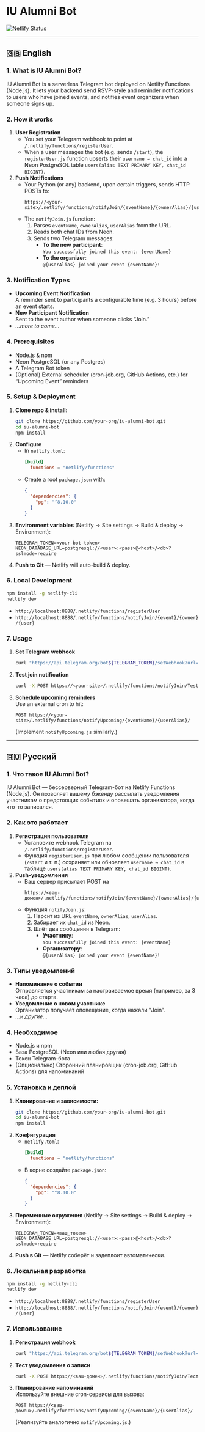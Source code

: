 # IU Alumni Bot

[![Netlify Status](https://api.netlify.com/api/v1/badges/c25c89bf-defa-40c7-a868-9da02a499f24/deploy-status)](https://app.netlify.com/sites/alumap-notification-bot/deploys)

---

## 🇬🇧 English

### 1. What is IU Alumni Bot?  
IU Alumni Bot is a serverless Telegram bot deployed on Netlify Functions (Node.js). It lets your backend send RSVP-style and reminder notifications to users who have joined events, and notifies event organizers when someone signs up.

### 2. How it works  
1. **User Registration**  
   - You set your Telegram webhook to point at `/.netlify/functions/registerUser`.  
   - When a user messages the bot (e.g. sends `/start`), the `registerUser.js` function upserts their `username → chat_id` into a Neon PostgreSQL table `users(alias TEXT PRIMARY KEY, chat_id BIGINT)`.  
2. **Push Notifications**  
   - Your Python (or any) backend, upon certain triggers, sends HTTP POSTs to:
     ```
     https://<your-site>/.netlify/functions/notifyJoin/{eventName}/{ownerAlias}/{userAlias}/
     ```
   - The `notifyJoin.js` function:
     1. Parses `eventName`, `ownerAlias`, `userAlias` from the URL.
     2. Reads both chat IDs from Neon.
     3. Sends two Telegram messages:
        - **To the new participant**:  
          `You successfully joined this event: {eventName}`
        - **To the organizer**:  
          `@{userAlias} joined your event {eventName}!`

### 3. Notification Types  
- **Upcoming Event Notification**  
  A reminder sent to participants a configurable time (e.g. 3 hours) before an event starts.  
- **New Participant Notification**  
  Sent to the event author when someone clicks “Join.”  
- *…more to come…*

### 4. Prerequisites  
- Node.js & npm  
- Neon PostgreSQL (or any Postgres)  
- A Telegram Bot token  
- (Optional) External scheduler (cron-job.org, GitHub Actions, etc.) for “Upcoming Event” reminders

### 5. Setup & Deployment

1. **Clone repo & install:**  
   ```bash
   git clone https://github.com/your-org/iu-alumni-bot.git
   cd iu-alumni-bot
   npm install
   ```
2. **Configure**  
   - In `netlify.toml`:
     ```toml
     [build]
       functions = "netlify/functions"
     ```
   - Create a root `package.json` with:
     ```json
     {
       "dependencies": {
         "pg": "^8.10.0"
       }
     }
     ```
3. **Environment variables** (Netlify → Site settings → Build & deploy → Environment):
   ```
   TELEGRAM_TOKEN=<your-bot-token>
   NEON_DATABASE_URL=postgresql://<user>:<pass>@<host>/<db>?sslmode=require
   ```
4. **Push to Git** — Netlify will auto-build & deploy.

### 6. Local Development  
```bash
npm install -g netlify-cli
netlify dev
```
- `http://localhost:8888/.netlify/functions/registerUser`  
- `http://localhost:8888/.netlify/functions/notifyJoin/{event}/{owner}/{user}`  

### 7. Usage  

1. **Set Telegram webhook**  
   ```bash
   curl "https://api.telegram.org/bot${TELEGRAM_TOKEN}/setWebhook?url=https://<your-site>/.netlify/functions/registerUser"
   ```
2. **Test join notification**  
   ```bash
   curl -X POST https://<your-site>/.netlify/functions/notifyJoin/TestEvent/alice/bob/
   ```
3. **Schedule upcoming reminders**  
   Use an external cron to hit:
   ```
   POST https://<your-site>/.netlify/functions/notifyUpcoming/{eventName}/{userAlias}/
   ```
   (Implement `notifyUpcoming.js` similarly.)

---

## 🇷🇺 Русский

### 1. Что такое IU Alumni Bot?  
IU Alumni Bot — бессерверный Telegram-бот на Netlify Functions (Node.js). Он позволяет вашему бэкенду рассылать уведомления участникам о предстоящих событиях и оповещать организатора, когда кто-то записался.

### 2. Как это работает  
1. **Регистрация пользователя**  
   - Установите webhook Telegram на `/.netlify/functions/registerUser`.  
   - Функция `registerUser.js` при любом сообщении пользователя (`/start` и т. п.) сохраняет или обновляет `username → chat_id` в таблице `users(alias TEXT PRIMARY KEY, chat_id BIGINT)`.  
2. **Push-уведомления**  
   - Ваш сервер присылает POST на
     ```
     https://<ваш-домен>/.netlify/functions/notifyJoin/{eventName}/{ownerAlias}/{userAlias}/
     ```
   - Функция `notifyJoin.js`:
     1. Парсит из URL `eventName`, `ownerAlias`, `userAlias`.  
     2. Забирает их `chat_id` из Neon.  
     3. Шлёт два сообщения в Telegram:
        - **Участнику**:  
          `You successfully joined this event: {eventName}`  
        - **Организатору**:  
          `@{userAlias} joined your event {eventName}!`

### 3. Типы уведомлений  
- **Напоминание о событии**  
  Отправляется участникам за настраиваемое время (например, за 3 часа) до старта.  
- **Уведомление о новом участнике**  
  Организатор получает оповещение, когда нажали “Join”.  
- *…и другие…*

### 4. Необходимое  
- Node.js и npm  
- База PostgreSQL (Neon или любая другая)  
- Токен Telegram-бота  
- (Опционально) Сторонний планировщик (cron-job.org, GitHub Actions) для напоминаний

### 5. Установка и деплой

1. **Клонирование и зависимости:**  
   ```bash
   git clone https://github.com/your-org/iu-alumni-bot.git
   cd iu-alumni-bot
   npm install
   ```
2. **Конфигурация**  
   - `netlify.toml`:
     ```toml
     [build]
       functions = "netlify/functions"
     ```
   - В корне создайте `package.json`:
     ```json
     {
       "dependencies": {
         "pg": "^8.10.0"
       }
     }
     ```
3. **Переменные окружения** (Netlify → Site settings → Build & deploy → Environment):
   ```
   TELEGRAM_TOKEN=<ваш_токен>
   NEON_DATABASE_URL=postgresql://<user>:<pass>@<host>/<db>?sslmode=require
   ```
4. **Push в Git** — Netlify соберёт и задеплоит автоматически.

### 6. Локальная разработка  
```bash
npm install -g netlify-cli
netlify dev
```
- `http://localhost:8888/.netlify/functions/registerUser`  
- `http://localhost:8888/.netlify/functions/notifyJoin/{event}/{owner}/{user}`  

### 7. Использование  

1. **Регистрация webhook**  
   ```bash
   curl "https://api.telegram.org/bot${TELEGRAM_TOKEN}/setWebhook?url=https://<ваш-домен>/.netlify/functions/registerUser"
   ```
2. **Тест уведомления о записи**  
   ```bash
   curl -X POST https://<ваш-домен>/.netlify/functions/notifyJoin/Тест/aladdinych/aladdinych/
   ```
3. **Планирование напоминаний**  
   Используйте внешние cron-сервисы для вызова:
   ```
   POST https://<ваш-домен>/.netlify/functions/notifyUpcoming/{eventName}/{userAlias}/
   ```
   (Реализуйте аналогично `notifyUpcoming.js`.)
